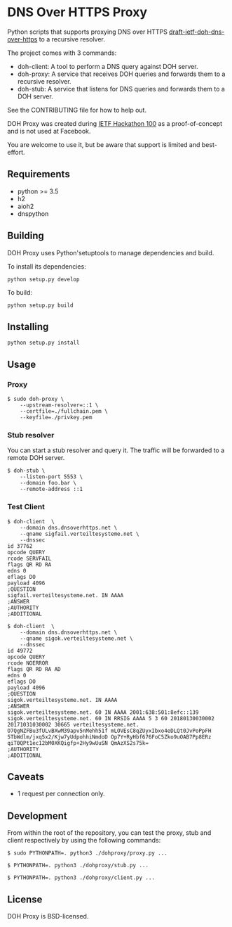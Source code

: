 # DNS Over HTTPS Proxy

Python scripts that supports proxying DNS over HTTPS [draft-ietf-doh-dns-over-https](https://tools.ietf.org/html/draft-ietf-doh-dns-over-https-02) to a recursive resolver.

The project comes with 3 commands:
* doh-client: A tool to perform a DNS query against DOH server.
* doh-proxy: A service that receives DOH queries and forwards them to a recursive resolver.
* doh-stub: A service that listens for DNS queries and forwards them to a DOH server.

See the CONTRIBUTING file for how to help out.

DOH Proxy was created during [IETF Hackathon 100](https://www.ietf.org/hackathon/100-hackathon.html) as a proof-of-concept and is not used at Facebook.

You are welcome to use it, but be aware that support is limited and best-effort.

## Requirements

* python >= 3.5
* h2
* aioh2
* dnspython

## Building

DOH Proxy uses Python'setuptools to manage dependencies and build.

To install its dependencies:

```
python setup.py develop
```

To build:
```
python setup.py build
```

## Installing

```
python setup.py install
```

## Usage

### Proxy

```
$ sudo doh-proxy \
    --upstream-resolver=::1 \
    --certfile=./fullchain.pem \
    --keyfile=./privkey.pem
```


### Stub resolver


You can start a stub resolver and query it. The traffic will be forwarded to a remote DOH server.

```
$ doh-stub \
    --listen-port 5553 \
    --domain foo.bar \
    --remote-address ::1
```

### Test Client

```
$ doh-client  \
    --domain dns.dnsoverhttps.net \
    --qname sigfail.verteiltesysteme.net \
    --dnssec
id 37762
opcode QUERY
rcode SERVFAIL
flags QR RD RA
edns 0
eflags DO
payload 4096
;QUESTION
sigfail.verteiltesysteme.net. IN AAAA
;ANSWER
;AUTHORITY
;ADDITIONAL

$ doh-client  \
    --domain dns.dnsoverhttps.net \
    --qname sigok.verteiltesysteme.net \
    --dnssec
id 49772
opcode QUERY
rcode NOERROR
flags QR RD RA AD
edns 0
eflags DO
payload 4096
;QUESTION
sigok.verteiltesysteme.net. IN AAAA
;ANSWER
sigok.verteiltesysteme.net. 60 IN AAAA 2001:638:501:8efc::139
sigok.verteiltesysteme.net. 60 IN RRSIG AAAA 5 3 60 20180130030002 20171031030002 30665 verteiltesysteme.net. O7QgNZFBu3fULvBXwM39apv5nMehh51f mLOVEsC8qZUyxIbxo4eDLQt0JvPoPpFH 5TbWdlm/jxq5x2/Kjw7yUdpohhiNmdoD Op7Y+RyHbf676FoC5Zko9uOAB7Pp8ERz qiT0QPt1ec12bM0XKQigfp+2Hy9wUuSN QmAzXS2s75k=
;AUTHORITY
;ADDITIONAL
```

## Caveats

* 1 request per connection only.

## Development

From within the root of the repository, you can test the proxy, stub and client respectively
by using the following commands:

```
$ sudo PYTHONPATH=. python3 ./dohproxy/proxy.py ...
```

```
$ PYTHONPATH=. python3 ./dohproxy/stub.py ...
```

```
$ PYTHONPATH=. python3 ./dohproxy/client.py ...
```

## License
DOH Proxy is BSD-licensed.
